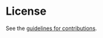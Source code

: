 # License

See the
[guidelines for contributions](https://github.com/robinbryce/draft-bryce-cose-receipts-mmr-profile/blob/main/CONTRIBUTING.md).
